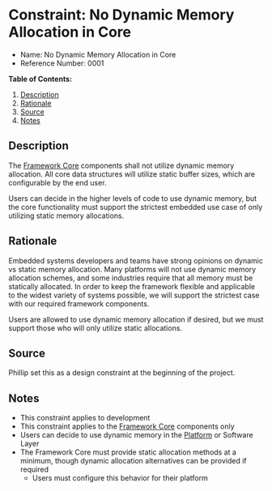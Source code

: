 # Constraint: No Dynamic Memory Allocation in Core

* Name: No Dynamic Memory Allocation in Core
* Reference Number: 0001

**Table of Contents:**

1. [Description](#description)
2. [Rationale](#rationale)
3. [Source](#source)
4. [Notes](#notes)

## Description

The [Framework Core](../components/core/) components shall not utilize dynamic memory allocation. All core data structures will utilize static buffer sizes, which are configurable by the end user.

Users can decide in the higher levels of code to use dynamic memory, but the core functionality must support the strictest embedded use case of only utilizing static memory allocations.

## Rationale

Embedded systems developers and teams have strong opinions on dynamic vs static memory allocation. Many platforms will not use dynamic memory allocation schemes, and some industries require that all memory must be statically allocated. In order to keep the framework flexible and applicable to the widest variety of systems possible, we will support the strictest case with our required framework components.

Users are allowed to use dynamic memory allocation if desired, but we must support those who will only utilize static allocations.

## Source

Phillip set this as a design constraint at the beginning of the project.

## Notes

* This constraint applies to development
* This constraint applies to the [Framework Core](../components/core/) components only
* Users can decide to use dynamic memory in the [Platform](../components/core/virtual_platform.md) or Software Layer
* The Framework Core must provide static allocation methods at a minimum, though dynamic allocation alternatives can be provided if required
	* Users must configure this behavior for their platform
